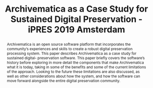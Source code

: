---
abstract: Archivematica is an open source software platform that incorporates the
  community’s experiences and skills to create a robust digital preservation processing
  system. This paper describes Archivematica as a case study for sustained digital-
  preservation software. This paper briefly covers the software’s history before exploring
  in more detail the components that make Archivematica what it is today, taking in
  some of the benefits and some of the current limitations of the approach. Looking
  to the future these limitations are also discussed, as well as other considerations
  about how the system, and how the software can move forward alongside the entire
  digital preservation community.
creators:
- Blewer, Ashley
- Romkey, Sarah
- Spencer, Ross
date: null
document_url: https://services.phaidra.univie.ac.at/api/object/o:1080498/download
grand_parent: iPRES
institutions: []
keywords: []
landing_page_url: https://phaidra.univie.ac.at/o:1080498
language: eng
layout: publication
license: CC BY 4.0 International
notes_url: null
parent: iPRES 2019
presentation_url: null
size: 236648
source_name: iPRES
title: Archivematica as a Case Study for Sustained Digital Preservation - iPRES 2019
  Amsterdam
type: paper
year: 2019
---